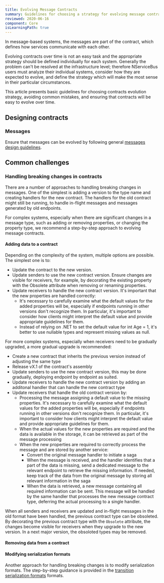 ```yaml
---
title: Evolving Message Contracts
summary: Guidelines for choosing a strategy for evolving message contracts
reviewed: 2020-06-16
component: Core
isLearningPath: true
---
```


In message-based systems, the messages are part of the contract, which defines how services communicate with each other.

Evolving contracts over time is not an easy task and the appropriate strategy should be defined individually for each system. Generally the problem can't be resolved at the infrastructure level; therefore NServiceBus users must analyze their individual systems, consider how they are expected to evolve, and define the strategy which will make the most sense in their particular circumstances.

This article presents basic guidelines for choosing contracts evolution strategy, avoiding common mistakes, and ensuring that contracts will be easy to evolve over time.


## Designing contracts


### Messages

Ensure that messages can be evolved by following general [messages design guidelines](/nservicebus/messaging/messages-events-commands.md#designing-messages).


## Common challenges

### Handling breaking changes in contracts

There are a number of approaches to handling breaking changes in messages. One of the simplest is adding a version to the type name and creating handlers for the new contract. The handlers for the old contract might still be running, to handle in-flight messages and messages generated by old endpoints.

For complex systems, especially when there are significant changes in a message type, such as adding or removing properties, or changing the property type, we recommend a step-by-step approach to evolving message contracts.

#### Adding data to a contract

Depending on the complexity of the system, multiple options are possible. The simplest one is to:

* Update the contract to the new version.
* Update senders to use the new contract version. Ensure changes are visible for receivers, for example, by decorating the existing property with the Obsolete attribute when removing or renaming properties.
* Update receivers to handle the new contract version. It's important that the new properties are handled correctly:
  * It's necessary to carefully examine what the default values for the added properties will be, especially if endpoints running in other versions don't recognize them. In particular, it's important to consider how clients might interpret the default value and provide appropriate guidelines for them.
  * Instead of relying on .NET to set the default value for int Age = 1, it's better to use nullable types and represent missing values as null.

For more complex systems, especially when receivers need to be gradually upgraded, a more gradual upgrade is recommended:

* Create a new contract that inherits the previous version instead of adjusting the same type
* Release vX.1 of the contract's assembly
* Update senders to use the new contract version, this may be done gradually, deploying endpoint by endpoint as suited.
* Update receivers to handle the new contract version by adding an additonal handler that can handle the new contract type
* Update receivers that handle the old contract version by:
  * Processing the message assigning a default value to the missing properties.  It's necessary to carefully examine what the default values for the added properties will be, especially if endpoints running in other versions don't recognize them. In particular, it's important to consider how clients might interpret the default value and provide appropriate guidelines for them.
  * When the actual values for the new properties are required and the data is available in the storage, it can be retrieved as part of the message processing
  * When the new properties are required to correctly process the message and are stored by another service:
    * Convert the original message handler to initiate a saga
    * When the message is received, and the handler identifies that a part of the data is missing, send a dedicated message to the relevant endpoint to retrieve the missing information. If needed, keep track of the data from the original message by storing all relevant information in the saga
    * When the data is retrieved, a new message containing all required information can be sent. This message will be handled by the same handler that processes the new message contract type, deferring the actual processing to a single handler.

When all senders and receivers are updated and in-flight messages in the old format have been handled, the previous contract type can be obsoleted. By decorating the previous contract type with the `Obsolete` attribute, the changes become visible for receivers when they upgrade to the new version.
In a next major version, the obsoloted types may be removed.

#### Removing data from a contract



#### Modifying serialization formats

Another approach for handling breaking changes is to modify serialization formats. The step-by-step guidance is provided in the [transition serialization formats](/samples/serializers/transitioning-formats/) formats.
